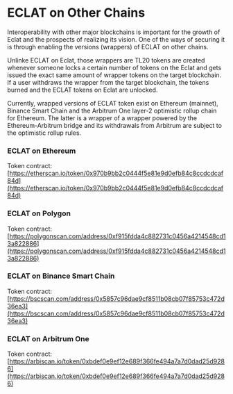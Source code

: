 # ECLAT on Other Chains

Interoperability with other major blockchains is important for the growth of Eclat and the prospects of realizing its vision. One of the ways of securing it is through enabling the versions (wrappers) of ECLAT on other chains.&#x20;

Unlinke ECLAT on Eclat, those wrappers are TL20 tokens are created whenever someone locks a certain number of tokens on the Eclat and gets issued the exact same amount of wrapper tokens on the target blockchain. If a user withdraws the wrapper from the target blockchain, the tokens burned and the ECLAT tokens on Eclat are unlocked.&#x20;

Currently, wrapped versions of ECLAT token exist on Ethereum (mainnet), Binance Smart Chain and the Arbitrum One layer-2 optimistic rollup chain for Ethereum. The latter is a wrapper of a wrapper powered by the Ethereum-Arbitrum bridge and its withdrawals from Arbitrum are subject to the optimistic rollup rules.&#x20;

### ECLAT on Ethereum

Token contract: [https://etherscan.io/token/0x970b9bb2c0444f5e81e9d0efb84c8ccdcdcaf84d](https://etherscan.io/token/0x970b9bb2c0444f5e81e9d0efb84c8ccdcdcaf84d)

### ECLAT on Polygon

Token contract: [https://polygonscan.com/address/0xf915fdda4c882731c0456a4214548cd13a822886](https://polygonscan.com/address/0xf915fdda4c882731c0456a4214548cd13a822886)

### ECLAT on Binance Smart Chain

Token contract: [https://bscscan.com/address/0x5857c96dae9cf8511b08cb07f85753c472d36ea3](https://bscscan.com/address/0x5857c96dae9cf8511b08cb07f85753c472d36ea3)

### ECLAT on Arbitrum One

Token contract: [https://arbiscan.io/token/0xbdef0e9ef12e689f366fe494a7a7d0dad25d9286](https://arbiscan.io/token/0xbdef0e9ef12e689f366fe494a7a7d0dad25d9286)
